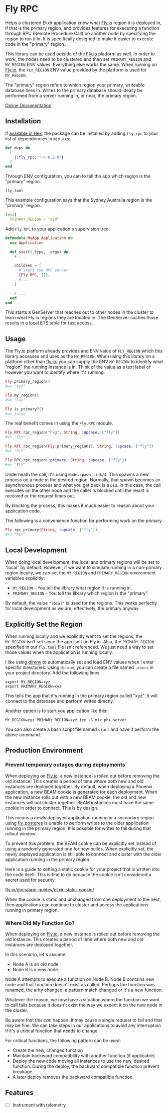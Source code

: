 # Fly RPC

Helps a clustered Elixir application know what [Fly.io](https:://fly.io) region it is deployed in, if that is the primary region, and provides features for executing a function through RPC (Remote Procedure Call) on another node by specifying the region to run it in. It is specifically designed to make it easier to execute code in the "primary" region.

This library can be used outside of the [Fly.io](https://fly.io) platform as well. In order to work, the nodes need to be clustered and then set `PRIMARY_REGION` and `MY_REGION` ENV values. Everything else works the same. When running on [Fly.io](https://fly.io), the `FLY_REGION` ENV value provided by the platform is used for `MY_REGION`.

The "primary" region refers to which region your primary, writeable database lives in. Writes to the primary database should ideally be performed from a server running in, or near, the primary region.

[Online Documentation](https://hexdocs.pm/fly_rpc)

## Installation

If [available in Hex](https://hex.pm/docs/publish), the package can be installed
by adding `fly_rpc` to your list of dependencies in `mix.exs`:

```elixir
def deps do
  [
    {:fly_rpc, "~> 0.2.0"}
  ]
end
```

Through ENV configuration, you can to tell the app which region is the "primary" region.

`fly.toml`

This example configuration says that the Sydney Australia region is the
"primary" region.

```yaml
[env]
  PRIMARY_REGION = "syd"
```

Add `Fly.RPC` to your application's supervision tree.

```elixir
defmodule MyApp.Application do
  use Application

  def start(_type, _args) do
    # ...

    children = [
      # Start the RPC server
      {Fly.RPC, []},
      #...
    ]

    # ...
  end
end
```

This starts a GenServer that reaches out to other nodes in the cluster to learn
what Fly.io regions they are located in. The GenServer caches those results in a
local ETS table for fast access.

## Usage

The Fly.io platform already provides and ENV value of `FLY_REGION` which this library accesses and uses as the `MY_REGION`. When using this library on a platform other than [fly.io](https://fly.io), you can supply the ENV `MY_REGION` to identify what "region" the running instance is in. Think of the value as a text label of however you want to identify where it's running.

```elixir
Fly.primary_region()
#=> "syd"

Fly.my_region()
#=> "lax"

Fly.is_primary?()
#=> false
```

The real benefit comes in using the `Fly.RPC` module.

```elixir
Fly.RPC.rpc_region("hkg", String, :upcase, ["fly"])
#=> "FLY"

Fly.RPC.rpc_region(Fly.primary_region(), String, :upcase, ["fly"])
#=> "FLY"

Fly.RPC.rpc_region(:primary, String, :upcase, ["fly"])
#=> "FLY"
```

Underneath the call, it's using `Node.spawn_link/4`. This spawns a new process on a node in the desired region. Normally, that spawn becomes an asynchronous process and what you get back is a `pid`. In this case, the call executes on the other node and the caller is blocked until the result is received or the request times out.

By blocking the process, this makes it much easier to reason about your application code.


The following is a convenience function for performing work on the primary.

```elixir
Fly.rpc_primary(String, :upcase, ["fly"])
#=> "FLY"
```

## Local Development

When doing local development, the local and primary regions will be set to "local" by default. However, if we want to simulate running in a non-primary region locally, we can set the `MY_REGION` and `PRIMARY_REGION` environment variables explicitly:

- `MY_REGION` - You tell the library what region it is running in.
- `PRIMARY_REGION` - You tell the library which region is the "primary".

By default, the value `"local"` is used for the regions. This works perfectly for local development as we are, effectively, the primary anyway.

## Explicitly Set the Region

When running locally and we explicitly want to set the regions, the `MY_REGION` isn't set since the app isn't on Fly.io. Also, the `PRIMARY_REGION` specified in our `fly.toml` file isn't referenced. We just need a way to set those values when the application is running locally.

I like using [direnv](https://direnv.net/) to automatically set and load ENV values when I enter specific directories. Using `direnv`, you can create a file named `.envrc` in your project directory. Add the following lines:

```
export MY_REGION=xyz
export PRIMARY_REGION=xyz
```

This tells the app that it's running in the primary region called "xyz". It will connect to the database and perform writes directly.

Another option is to start you application like this:

```
MY_REGION=xyz PRIMARY_REGION=xyz iex -S mix phx.server
```

You can also create a bash script file named `start` and have it perform the above command.

## Production Environment

### Prevent temporary outages during deployments

When deploying on [Fly.io](https://fly.io), a new instance is rolled out before removing the old instance. This creates a period of time where both new and old instances are deployed together. By default, when deploying a Phoenix application, a new BEAM cookie is generated for each deployment. When the new instance rolls out with a new BEAM cookie, the old and new instances will not cluster together. BEAM instances must have the same cookie in order to connect. This is by design.

This means a newly deployed application running in a secondary region using [fly_postgres](https://github.com/superfly/fly_postgres_elixir) is unable to perform writes to the older application running in the primary region. It is possible for writes to fail during that rollout window.

To prevent this problem, the BEAM cookie can be explicitly set instead of using a randomly generated one for new builds. When explicitly set, the newly deployed application is still able to connect and cluster with the older application running in the primary region.

Here is a guide to setting a static cookie for your project that is written into the code itself. This is fine to do because the cookie isn't considered a secret used for security.

[fly.io/docs/app-guides/elixir-static-cookie/](https://fly.io/docs/app-guides/elixir-static-cookie/)

When the cookie is static and unchanged from one deployment to the next, then applications can continue to cluster and access the applications running in primary region.

### Where Did My Function Go?

When deploying on [Fly.io](https://fly.io), a new instance is rolled out before removing the old instance. This creates a period of time where both new and old instances are deployed together.

In this scenario, let's assume:
- Node A is an old node.
- Node B is a new node.

Node A attempts to execute a function on Node B. Node B contains new code and that function doesn't exist as called. Perhaps the function was renamed, the arity changed, a pattern match changed or it's a new function.

Whatever the reason, we now have a situation where the function we want to call fails because it doesn't exist the way we expect it on the new node in the cluster.

Be aware that this _can_ happen. It may cause a single request to fail and that may be fine. We can take steps in our applications to avoid any interruption if it's a critical function that needs to change.

For critical functions, the following pattern can be used:
- Create the new, changed function
- Maintain backward compatibility with another function (if applicable)
- Deploy the new code moving all instances to use the new, desired function. During the deploy, the backward compatible function prevent breakage.
- A later deploy removes the backward compatible function.

## Features

- [ ] Instrument with telemetry
